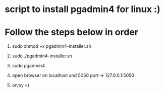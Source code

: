 
# script to install pgadmin4 for linux :)

# Follow the steps below in order

1. sudo chmod +x pgadmin4-installer.sh
2. sudo ./pgadmin4-installer.sh

3. sudo pgadmin4
4. open browser on localhost and 5050 port => 127.0.0.1:5050
5. enjoy =)
